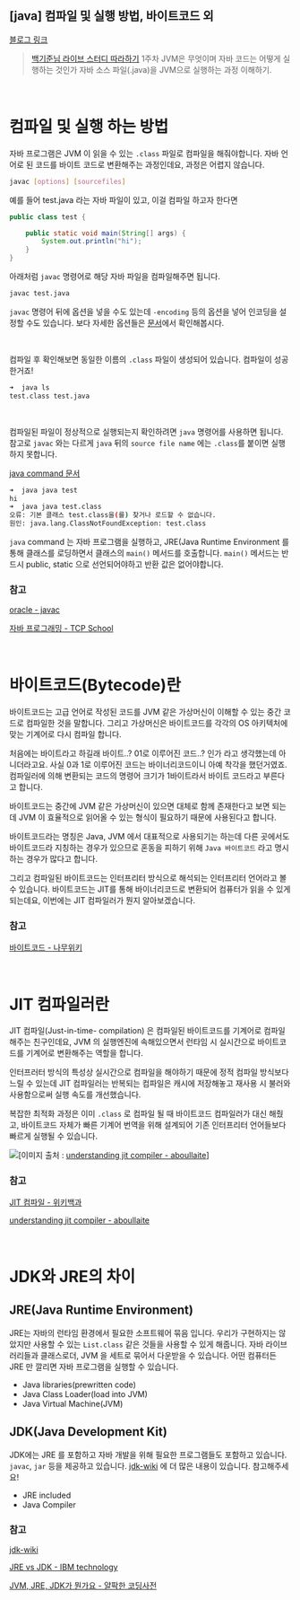 ## [java] 컴파일 및 실행 방법, 바이트코드 외
[블로그 링크](https://velog.io/@jomminii/whiteship-java-01-what-is-compile-etc)

>[백기준님 라이브 스터디 따라하기](https://github.com/whiteship/live-study)
1주차 JVM은 무엇이며 자바 코드는 어떻게 실행하는 것인가
자바 소스 파일(.java)을 JVM으로 실행하는 과정 이해하기.

<br>

# 컴파일 및 실행 하는 방법
자바 프로그램은 JVM 이 읽을 수 있는 `.class` 파일로 컴파일을 해줘야합니다. 자바 언어로 된 코드를 바이트 코드로 변환해주는 과정인데요, 과정은 어렵지 않습니다.

```bash
javac [options] [sourcefiles]
```

예를 들어 test.java 라는 자바 파일이 있고, 이걸 컴파일 하고자 한다면
```java
public class test {

    public static void main(String[] args) {
        System.out.println("hi");
    }
}

```

아래처럼 `javac` 명령어로 해당 자바 파일을 컴파일해주면 됩니다.
```bash
javac test.java

```
`javac` 명령어 뒤에 옵션을 넣을 수도 있는데 `-encoding` 등의 옵션을 넣어 인코딩을 설정할 수도 있습니다. 보다 자세한 옵션들은 [문서](https://docs.oracle.com/en/java/javase/11/tools/javac.html#GUID-AEEC9F07-CB49-4E96-8BC7-BCC2C7F725C9)에서 확인해봅시다.

<br>

컴파일 후 확인해보면 동일한 이름의 `.class` 파일이 생성되어 있습니다. 컴파일이 성공한거죠!

```bash
➜  java ls
test.class test.java

```

<br>

컴파일된 파일이 정상적으로 실행되는지 확인하려면 `java` 명령어를 사용하면 됩니다. 참고로 `javac` 와는 다르게 `java` 뒤의 `source file name` 에는 `.class`를 붙이면 실행하지 못합니다.

[java command 문서](https://docs.oracle.com/en/java/javase/11/tools/java.html#GUID-3B1CE181-CD30-4178-9602-230B800D4FAE)

```bash
➜  java java test 
hi
➜  java java test.class
오류: 기본 클래스 test.class을(를) 찾거나 로드할 수 없습니다.
원인: java.lang.ClassNotFoundException: test.class

```

`java` command 는 자바 프로그램을 실행하고, JRE(Java Runtime Environment 를 통해 클래스를 로딩하면서 클래스의 `main()` 메서드를 호출합니다. `main()` 메서드는 반드시 public, static 으로 선언되어야하고 반환 값은 없어야합니다.

### 참고

[oracle -  javac](https://docs.oracle.com/en/java/javase/11/tools/javac.html)

[자바 프로그래밍 - TCP School](http://www.tcpschool.com/java/java_intro_programming)


<br>



# 바이트코드(Bytecode)란
바이트코드는 고급 언어로 작성된 코드를 JVM 같은 가상머신이 이해할 수 있는 중간 코드로 컴파일한 것을 말합니다. 그리고 가상머신은 바이트코드를 각각의 OS 아키텍처에 맞는 기계어로 다시 컴파일 합니다.

처음에는 바이트라고 하길래 바이트..? 01로 이루어진 코드..? 인가 라고 생각했는데 아니더라고요. 사실 0과 1로 이루어진 코드는 바이너리코드이니 아예 착각을 했던거였죠. 컴파일러에 의해 변환되는 코드의 명령어 크기가 1바이트라서 바이트 코드라고 부른다고 합니다.

바이트코드는 중간에 JVM 같은 가상머신이 있으면 대체로 함께 존재한다고 보면 되는데 JVM 이 효율적으로 읽어올 수 있는 형식이 필요하기 때문에 사용된다고 합니다.

바이트코드라는 명칭은 Java, JVM 에서 대표적으로 사용되기는 하는데 다른 곳에서도 바이트코드라 지칭하는 경우가 있으므로 혼동을 피하기 위해 `Java 바이트코드` 라고 명시하는 경우가 많다고 합니다.

그리고 컴파일된 바이트코드는 인터프리터 방식으로 해석되는 인터프리터 언어라고 볼 수 있습니다. 바이트코드는 JIT를 통해 바이너리코드로 변환되어 컴퓨터가 읽을 수 있게 되는데요, 이번에는 JIT 컴파일러가 뭔지 알아보겠습니다.


### 참고

[바이트코드 - 나무위키](https://namu.wiki/w/%EB%B0%94%EC%9D%B4%ED%8A%B8%EC%BD%94%EB%93%9C)

<br>

# JIT 컴파일러란
JIT 컴파일(Just-in-time- compilation) 은 컴파일된 바이트코드를 기계어로 컴파일 해주는 친구인데요, JVM 의 실행엔진에 속해있으면서 런타임 시 실시간으로 바이트코드를 기계어로 변환해주는 역할을 합니다.

인터프러터 방식의 특성상 실시간으로 컴파일을 해야하기 때문에 정적 컴파일 방식보다 느릴 수 있는데 JIT 컴파일러는 반복되는 컴파일은 캐시에 저장해놓고 재사용 시 불러와 사용함으로써 실행 속도를 개선했습니다.

복잡한 최적화 과정은 이미 `.class` 로 컴파일 될 때 바이트코드 컴파일러가 대신 해줬고, 바이트코드 자체가 빠른 기계어 번역을 위해 설계되어 기존 인터프리터 언어들보다 빠르게 실행될 수 있습니다.

![](https://velog.velcdn.com/images/jomminii/post/4c76b866-5055-4bdc-b87f-746c88cd4f96/image.png)[이미지 출처 : [understanding jit compiler - aboullaite](https://aboullaite.me/understanding-jit-compiler-just-in-time-compiler/)]


### 참고
[JIT 컴파일 - 위키백과](https://ko.wikipedia.org/wiki/JIT_%EC%BB%B4%ED%8C%8C%EC%9D%BC)

[understanding jit compiler - aboullaite](https://aboullaite.me/understanding-jit-compiler-just-in-time-compiler/)

<br>

# JDK와 JRE의 차이

## JRE(Java Runtime Environment)
JRE는 자바의 런타임 환경에서 필요한 소프트웨어 묶음 입니다. 우리가 구현하지는 않았지만 사용할 수 있는 `List.class` 같은 것들을 사용할 수 있게 해줍니다. 자바 라이브러리들과 클래스로더, JVM 을 세트로 묶어서 다운받을 수 있습니다. 어떤 컴퓨터든 JRE 만 깔리면 자바 프로그램을 실행할 수 있습니다.

- Java libraries(prewritten code)
- Java Class Loader(load into JVM)
- Java Virtual Machine(JVM)

## JDK(Java Development Kit)
JDK에는 JRE 를 포함하고 자바 개발을 위해 필요한 프로그램들도 포함하고 있습니다. `javac`, `jar` 등을 제공하고 있습니다. [jdk-wiki](https://ko.wikipedia.org/wiki/%EC%9E%90%EB%B0%94_%EA%B0%9C%EB%B0%9C_%ED%82%A4%ED%8A%B8) 에 더 많은 내용이 있습니다. 참고해주세요!
- JRE included
- Java Compiler

### 참고
[jdk-wiki](https://ko.wikipedia.org/wiki/%EC%9E%90%EB%B0%94_%EA%B0%9C%EB%B0%9C_%ED%82%A4%ED%8A%B8)

[JRE vs JDK - IBM technology](https://www.youtube.com/watch?v=fDXMo3lX-Ug)

[JVM, JRE, JDK가 뭔가요 - 얄팍한 코딩사전](https://www.youtube.com/watch?v=VvVruEDCSSY)
